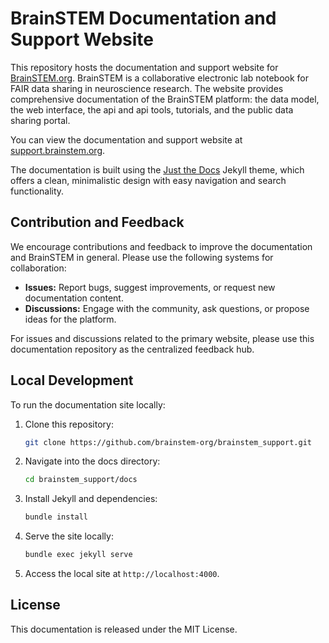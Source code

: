 
# BrainSTEM Documentation and Support Website

This repository hosts the documentation and support website for [BrainSTEM.org](https://brainstem.org). BrainSTEM is a collaborative electronic lab notebook for FAIR data sharing in neuroscience research. The website provides comprehensive documentation of the BrainSTEM platform: the data model, the web interface, the api and api tools, tutorials, and the public data sharing portal.

You can view the documentation and support website at [support.brainstem.org](https://support.brainstem.org/).

The documentation is built using the [Just the Docs](https://just-the-docs.github.io/just-the-docs/) Jekyll theme, which offers a clean, minimalistic design with easy navigation and search functionality.

## Contribution and Feedback
We encourage contributions and feedback to improve the documentation and BrainSTEM in general. Please use the following systems for collaboration:

- **Issues:** Report bugs, suggest improvements, or request new documentation content.
- **Discussions:** Engage with the community, ask questions, or propose ideas for the platform.

For issues and discussions related to the primary website, please use this documentation repository as the centralized feedback hub.

## Local Development
To run the documentation site locally:

1. Clone this repository:
   ```bash
   git clone https://github.com/brainstem-org/brainstem_support.git
   ```
2. Navigate into the docs directory:
   ```bash
   cd brainstem_support/docs
   ```
3. Install Jekyll and dependencies:
   ```bash
   bundle install
   ```
4. Serve the site locally:
   ```bash
   bundle exec jekyll serve
   ```
5. Access the local site at `http://localhost:4000`.

## License
This documentation is released under the MIT License.
